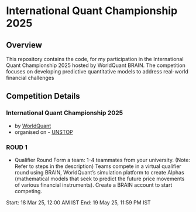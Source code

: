 # International Quant Championship 2025

## Overview

This repository contains the code, for my participation in the International Quant Championship 2025 hosted by WorldQuant BRAIN. The competition focuses on developing predictive quantitative models to address real-world financial challenges

## Competition Details
### International Quant Championship 2025
- by [WorldQuant](https://unstop.com/c/worldquant-recruiter-career-interview-selection-process-job-profile-articles-videos-101871)
- organised on - [UNSTOP](https://unstop.com/competitions/international-quant-championship-2025-worldquant-1433449)

### ROUD 1
- Qualifier Round
Form a team: 1-4 teammates from your university. (Note: Refer to steps in the description) Teams compete in a virtual qualifier round using BRAIN, WorldQuant’s simulation platform to create Alphas (mathematical models that seek to predict the future price movements of various financial instruments). Create a BRAIN account to start competing.


Start: 18 Mar 25, 12:00 AM IST
End: 19 May 25, 11:59 PM IST
